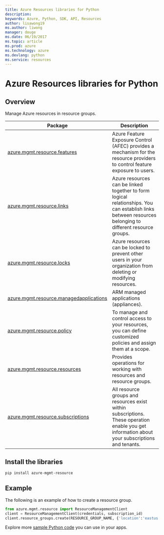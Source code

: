 ```yaml
---
title: Azure Resources libraries for Python
description: 
keywords: Azure, Python, SDK, API, Resources
author: lisawong19
ms.author: liwong
manager: douge
ms.date: 06/19/2017
ms.topic: article
ms.prod: azure
ms.technology: azure
ms.devlang: python
ms.service: resources
---
```

# Azure Resources libraries for Python 

## Overview 
Manage Azure resources in resource groups.

| Package  |  Description |
|---|---|
|[azure.mgmt.resource.features][1]|Azure Feature Exposure Control (AFEC) provides a mechanism for the resource providers to control feature exposure to users.|
|[azure.mgmt.resource.links][2]|Azure resources can be linked together to form logical relationships. You can establish links between resources belonging to different resource groups.|
|[azure.mgmt.resource.locks][3]|Azure resources can be locked to prevent other users in your organization from deleting or modifying resources.|
|[azure.mgmt.resource.managedapplications][4]|ARM managed applications (appliances).|
|[azure.mgmt.resource.policy][5]|To manage and control access to your resources, you can define customized policies and assign them at a scope.|
|[azure.mgmt.resource.resources][6]| Provides operations for working with resources and resource groups.|
|[azure.mgmt.resource.subscriptions][7]|All resource groups and resources exist within subscriptions. These operation enable you get information about your subscriptions and tenants.|

[1]: /python/api/azure.mgmt.resource.features
[2]: /python/api/azure.mgmt.resource.links
[3]: /python/api/azure.mgmt.resource.locks
[4]: /python/api/azure.mgmt.resource.managedapplications
[5]: /python/api/azure.mgmt.resource.policy
[6]: /python/api/azure.mgmt.resource.resources
[7]: /python/api/azure.mgmt.resource.subscriptions

## Install the libraries 
```bash
pip install azure-mgmt-resource
```

## Example
The following is an example of how to create a resource group. 

```python
from azure.mgmt.resource import ResourceManagementClient
client = ResourceManagementClient(credentials, subscription_id)
client.resource_groups.create(RESOURCE_GROUP_NAME, {'location':'eastus'})
```

Explore more [sample Python code](https://azure.microsoft.com/resources/samples/?platform=python) you can use in your apps. 